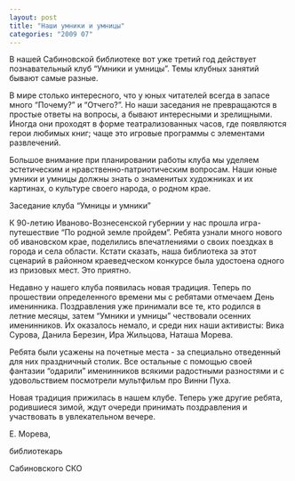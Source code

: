 ```yaml
---
layout: post
title: "Наши умники и умницы"
categories: "2009 07"
---
```


В нашей Сабиновской библиотеке вот уже третий год действует познавательный клуб “Умники и умницы”. Темы клубных занятий бывают самые разные.

В мире столько интересного, что у юных читателей всегда в запасе много “Почему?” и “Отчего?”. Но наши заседания не превращаются в простые ответы на вопросы, а бывают интересными и зрелищными. Иногда они проходят в форме театрализованных часов, где появляются герои любимых книг; чаще это игровые программы с элементами развлечений.

Большое внимание при планировании работы клуба мы уделяем эстетическим и нравственно-патриотическим вопросам. Наши юные умники и умницы должны знать о знаменитых художниках и их картинах, о культуре своего народа, о родном крае.

Заседание клуба “Умницы и умники”

К 90-летию Иваново-Вознесенской губернии у нас прошла игра-путешествие “По родной земле пройдем”. Ребята узнали много нового об ивановском крае, поделились впечатлениями о своих поездках в города и села области. Кстати сказать, наша библиотека за этот сценарий в районном краеведческом конкурсе была удостоена одного из призовых мест. Это приятно.

Недавно у нашего клуба появилась новая традиция. Теперь по прошествии определенного времени мы с ребятами отмечаем День именинника. Поздравления уже принимали все те, кто родился в летние месяцы, затем “Умники и умницы” чествовали осенних именинников. Их оказалось немало, и среди них наши активисты: Вика Сурова, Данила Березин, Ира Жильцова, Наташа Морева.

Ребята были усажены на почетные места - за специально отведенный для них праздничный столик. Все остальные с помощью своей фантазии “одарили” именинников всякими радостными разностями и с удовольствием посмотрели мультфильм про Винни Пуха.

Новая традиция прижилась в нашем клубе. Теперь уже другие ребята, родившиеся зимой, ждут очереди принимать поздравления и участвовать в увлекательном вечере.

Е. Морева,

библиотекарь

Сабиновского СКО


